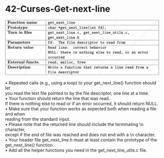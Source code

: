 # 42-Curses-Get-next-line

![SS](SS/gnl.png)

• Repeated calls (e.g., using a loop) to your get_next_line() function should let  
you read the text file pointed to by the file descriptor, one line at a time.  
• Your function should return the line that was read.  
If there is nothing else to read or if an error occurred, it should return NULL.  
• Make sure that your function works as expected both when reading a file and when  
reading from the standard input.  
• Please note that the returned line should include the terminating \n character,  
except if the end of file was reached and does not end with a \n character.  
• Your header file get_next_line.h must at least contain the prototype of the  
get_next_line() function.  
• Add all the helper functions you need in the get_next_line_utils.c file.
